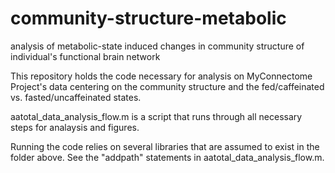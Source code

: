 # community-structure-metabolic
analysis of metabolic-state induced changes in community structure of individual's functional brain network

This repository holds the code necessary for analysis on MyConnectome Project's data centering on the community structure and the fed/caffeinated vs. fasted/uncaffeinated states.

aatotal_data_analysis_flow.m is a script that runs through all necessary steps for analaysis and figures.

Running the code relies on several libraries that are assumed to exist in the folder above. See the "addpath" statements in aatotal_data_analysis_flow.m.
